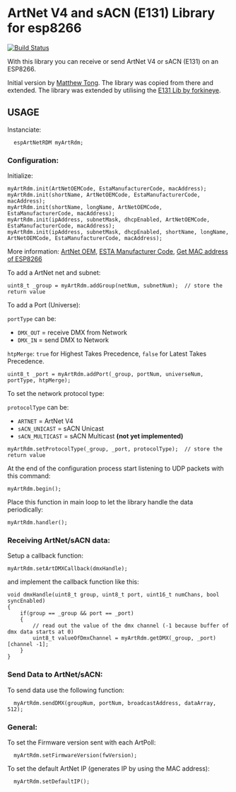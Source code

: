 # ArtNet V4 and sACN (E131) Library for esp8266
[![Build Status](https://travis-ci.com/JonasArnold/ArtNetE131Lib_esp8266.svg?branch=master)](https://travis-ci.com/JonasArnold/ArtNetE131Lib_esp8266)

With this library you can receive or send ArtNet V4 or sACN (E131) on an ESP8266.


Initial version by [Matthew Tong](https://github.com/mtongnz/ESP8266_ArtNetNode_v2/tree/master/libs/espArtnetRDM). The library was copied from there and extended.
The library was extended by utilising the [E131 Lib by forkineye](https://github.com/forkineye/E131).

## USAGE

Instanciate:
```
  espArtNetRDM myArtRdm;
```

### Configuration:

Initialize:
```
myArtRdm.init(ArtNetOEMCode, EstaManufacturerCode, macAddress);
myArtRdm.init(shortName, ArtNetOEMCode, EstaManufacturerCode, macAddress);
myArtRdm.init(shortName, longName, ArtNetOEMCode, EstaManufacturerCode, macAddress);
myArtRdm.init(ipAddress, subnetMask, dhcpEnabled, ArtNetOEMCode, EstaManufacturerCode, macAddress);
myArtRdm.init(ipAddress, subnetMask, dhcpEnabled, shortName, longName, ArtNetOEMCode, EstaManufacturerCode, macAddress);
```
More information:
[ArtNet OEM](https://art-net.org.uk/join-the-club/oem-code-listing/),
[ESTA Manufacturer Code](http://tsp.esta.org/tsp/working_groups/CP/mfctrIDs.php),
[Get MAC address of ESP8266](https://techtutorialsx.com/2017/04/09/esp8266-get-mac-address/)

To add a ArtNet net and subnet:
```
uint8_t _group = myArtRdm.addGroup(netNum, subnetNum);  // store the return value
```

To add a Port (Universe):

`portType` can be:

- `DMX_OUT` = receive DMX from Network
- `DMX_IN` = send DMX to Network

`htpMerge`: `true` for Highest Takes Precedence, `false` for Latest Takes Precedence.

```
uint8_t _port = myArtRdm.addPort(_group, portNum, universeNum, portType, htpMerge);
```

To set the network protocol type:

`protocolType` can be:

- `ARTNET` = ArtNet V4
- `sACN_UNICAST` = sACN Unicast
- `sACN_MULTICAST` = sACN Multicast   **(not yet implemented)**

```
myArtRdm.setProtocolType(_group, _port, protocolType);  // store the return value
```

At the end of the configuration process start listening to UDP packets with this command:
```
myArtRdm.begin();
```

Place this function in main loop to let the library handle the data periodically:
```
myArtRdm.handler();
```


### Receiving ArtNet/sACN data:

Setup a callback function:
```
myArtRdm.setArtDMXCallback(dmxHandle);
```

and implement the callback function like this:
```
void dmxHandle(uint8_t group, uint8_t port, uint16_t numChans, bool syncEnabled)
{
	if(group == _group && port == _port)
	{
		// read out the value of the dmx channel (-1 because buffer of dmx data starts at 0)
		uint8_t valueOfDmxChannel = myArtRdm.getDMX(_group, _port)[channel -1];
	}
}
```


### Send Data to ArtNet/sACN:

To send data use the following function:
```
  myArtRdm.sendDMX(groupNum, portNum, broadcastAddress, dataArray, 512);
```



### General:
To set the Firmware version sent with each ArtPoll:
```
  myArtRdm.setFirmwareVersion(fwVersion);
```

To set the default ArtNet IP (generates IP by using the MAC address):
```
  myArtRdm.setDefaultIP();
```

